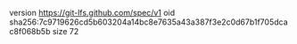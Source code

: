 version https://git-lfs.github.com/spec/v1
oid sha256:7c9719626cd5b603204a14bc8e7635a43a387f3e2c0d67b1f705dcac8f068b5b
size 72
